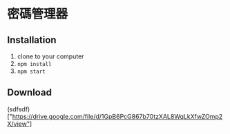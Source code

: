 # 密碼管理器  

## Installation

1. clone to your computer
2. `npm install`
3. `npm start`

## Download

(sdfsdf)["https://drive.google.com/file/d/1GpB6PcG867b70tzXAL8WqLkXfwZOmp2X/view"]
